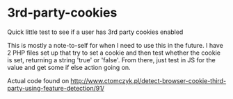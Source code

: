 3rd-party-cookies
=================

Quick little test to see if a user has 3rd party cookies enabled

This is mostly a note-to-self for when I need to use this in the future. I have 2 PHP files set up that try to set a cookie and then test whether the cookie is set, returning a string 'true' or 'false'. From there, just test in JS for the value and get some if else action going on.

Actual code found on http://www.ctomczyk.pl/detect-browser-cookie-third-party-using-feature-detection/91/
